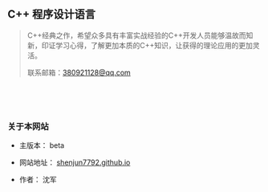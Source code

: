 ## C++ 程序设计语言

> C++经典之作，希望众多具有丰富实战经验的C++开发人员能够温故而知新，印证学习心得，了解更加本质的C++知识，让获得的理论应用的更加灵活。
>
> 联系邮箱：380921128@qq.com

 

 

### 关于本网站

* 主版本： beta

* 网站地址： [shenjun7792.github.io](https://shenjun7792.github.io)

* 作者： 沈军



